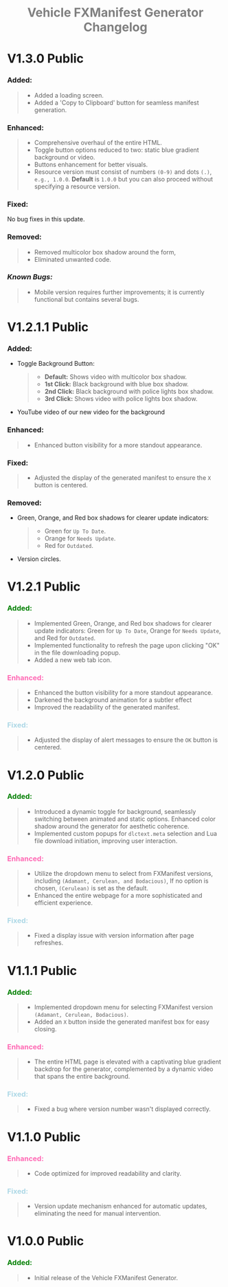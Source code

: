 <h1 style="text-align: center;">
 <span style="color:gray; font-weight:bold;">Vehicle FXManifest Generator Changelog</span>
 </h1>

# V1.3.0 Public

### **Added:**
>- Added a loading screen.
>- Added a 'Copy to Clipboard' button for seamless manifest generation.

### **Enhanced:**
>- Comprehensive overhaul of the entire HTML.
>- Toggle button options reduced to two: static blue gradient background or video.
>- Buttons enhancement for better visuals.
>- Resource version must consist of numbers `(0-9)` and dots `(.)`, `e.g., 1.0.0`. **Default** is `1.0.0` but you can also proceed without specifying a resource version. 

### **Fixed:**
No bug fixes in this update.

### **Removed:**
>- Removed multicolor box shadow around the form,
>- Eliminated unwanted code.

### ***Known Bugs:***
>- Mobile version requires further improvements; it is currently functional but contains several bugs.

#

# V1.2.1.1 Public

### **Added:**
- Toggle Background Button:
  >- **Default:** Shows video with multicolor box shadow.
  >- **1st Click:** Black background with blue box shadow.
  >- **2nd Click:** Black background with police lights box shadow.
  >- **3rd Click:** Shows video with police lights box shadow.
- YouTube video of our new video for the background

### **Enhanced:**
>- Enhanced button visibility for a more standout appearance.

### **Fixed:**
>- Adjusted the display of the generated manifest to ensure the `X` button is centered.

### **Removed:**
- Green, Orange, and Red box shadows for clearer update indicators:
  >- Green for `Up To Date`.
  >- Orange for `Needs Update`.
  >- Red for `Outdated`.
- Version circles.

#

# V1.2.1 Public

### <span style="color:green; font-weight:bold;">**Added:**</span> 
>- Implemented Green, Orange, and Red box shadows for clearer update indicators: Green for `Up To Date`, Orange for `Needs Update`, and Red for `Outdated`.
>- Implemented functionality to refresh the page upon clicking "OK" in the file downloading popup.
>- Added a new web tab icon.

### <span style="color:hotpink; font-weight:bold;">**Enhanced:**</span>
>- Enhanced the button visibility for a more standout appearance.
>- Darkened the background animation for a subtler effect
>- Improved the readability of the generated manifest.

### <span style="color:lightblue; font-weight:bold;">**Fixed:**</span> 
>- Adjusted the display of alert messages to ensure the `OK` button is centered.
  
#

# V1.2.0 Public

### <span style="color:green; font-weight:bold;">**Added:**</span> 
>- Introduced a dynamic toggle for background, seamlessly switching between animated and static options. Enhanced color shadow around the generator for aesthetic coherence.
>- Implemented custom popups for `dlctext.meta` selection and Lua file download initiation, improving user interaction.

### <span style="color:hotpink; font-weight:bold;">**Enhanced:**</span>
>- Utilize the dropdown menu to select from FXManifest versions, including `(Adamant, Cerulean, and Bodacious)`, If no option is chosen, `(Cerulean)` is set as the default.
>- Enhanced the entire webpage for a more sophisticated and efficient experience.

### <span style="color:lightblue; font-weight:bold;">**Fixed:**</span> 
>- Fixed a display issue with version information after page refreshes.
  
#

# V1.1.1 Public

### <span style="color:green; font-weight:bold;">**Added:**</span> 
>- Implemented dropdown menu for selecting FXManifest version `(Adamant, Cerulean, Bodacious)`.
>- Added an `X` button inside the generated manifest box for easy closing.

### <span style="color:hotpink; font-weight:bold;">**Enhanced:**</span> 
>- The entire HTML page is elevated with a captivating blue gradient backdrop for the generator, complemented by a dynamic video that spans the entire background.

### <span style="color:lightblue; font-weight:bold;">**Fixed:**</span> 
>- Fixed a bug where version number wasn't displayed correctly.

  
#

# V1.1.0 Public

### <span style="color:hotpink; font-weight:bold;">**Enhanced:**</span> 
>- Code optimized for improved readability and clarity.

### <span style="color:lightblue; font-weight:bold;">**Fixed:**</span> 
>- Version update mechanism enhanced for automatic updates, eliminating the need for manual intervention.

#

# V1.0.0 Public

### <span style="color:green; font-weight:bold;">**Added:**</span> 
>- Initial release of the Vehicle FXManifest Generator.

#
<p style="text-align: center;">
    <span style="color:white; font-weight:bold; opacity: 10%;">© SkyHigh Modifications 2021 - 2024</span>
</p>
 
